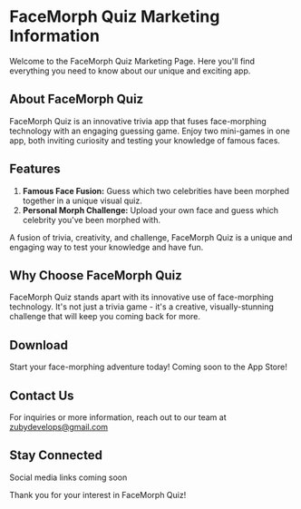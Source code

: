 # FaceMorph Quiz Marketing Information

Welcome to the FaceMorph Quiz Marketing Page. Here you'll find everything you need to know about our unique and exciting app.

## About FaceMorph Quiz

FaceMorph Quiz is an innovative trivia app that fuses face-morphing technology with an engaging guessing game. Enjoy two mini-games in one app, both inviting curiosity and testing your knowledge of famous faces.

## Features

1. **Famous Face Fusion:** Guess which two celebrities have been morphed together in a unique visual quiz.
2. **Personal Morph Challenge:** Upload your own face and guess which celebrity you've been morphed with.

A fusion of trivia, creativity, and challenge, FaceMorph Quiz is a unique and engaging way to test your knowledge and have fun.

## Why Choose FaceMorph Quiz

FaceMorph Quiz stands apart with its innovative use of face-morphing technology. It's not just a trivia game - it's a creative, visually-stunning challenge that will keep you coming back for more.

## Download

Start your face-morphing adventure today! Coming soon to the App Store!

## Contact Us

For inquiries or more information, reach out to our team at zubydevelops@gmail.com

## Stay Connected

Social media links coming soon

Thank you for your interest in FaceMorph Quiz!
